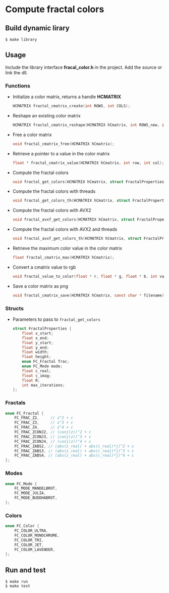 # Compute fractal colors

## Build dynamic lirary

    $ make library

## Usage

Include the library interface **fracal_color.h** in the project. Add the source or link the dll.

### Functions


- Initialize a color matrix, returns a handle **HCMATRIX**

    ```c
    HCMATRIX fractal_cmatrix_create(int ROWS, int COLS);
    ```

- Reshape an existing color matrix

    ```c
    HCMATRIX fractal_cmatrix_reshape(HCMATRIX hCmatrix, int ROWS_new, int COLS_new);
    ```

- Free a color matrix

    ```c
    void fractal_cmatrix_free(HCMATRIX hCmatrix);
    ```

- Retrieve a pointer to a value in the color matrix

    ```c
    float * fractal_cmatrix_value(HCMATRIX hCmatrix, int row, int col);
    ```

- Compute the fractal colors

    ```c
    void fractal_get_colors(HCMATRIX hCmatrix, struct FractalProperties * fp);
    ```

- Compute the fractal colors with threads

    ```c
    void fractal_get_colors_th(HCMATRIX hCmatrix, struct FractalProperties * fp, int num_threads);
    ```

- Compute the fractal colors with AVX2

    ```c
    void fractal_avxf_get_colors(HCMATRIX hCmatrix, struct FractalProperties * fp);
    ```

- Compute the fractal colors with AVX2 and threads

    ```c
    void fractal_avxf_get_colors_th(HCMATRIX hCmatrix, struct FractalProperties * fp, int num_threads);
    ```

- Retrieve the maximum color value in the color matrix

    ```c
    float fractal_cmatrix_max(HCMATRIX hCmatrix);
    ```

- Convert a cmatrix value to rgb

    ```c
    void fractal_value_to_color(float * r, float * g, float * b, int value, enum FC_Color color);
    ```

- Save a color matrix as png

    ```c
    void fractal_cmatrix_save(HCMATRIX hCmatrix, const char * filename);
    ```
    
### Structs

- Parameters to pass to `fractal_get_colors`

    ```c
    struct FractalProperties {
        float x_start;
        float x_end;
        float y_start;
        float y_end;
        float width;
        float height;
        enum FC_Fractal frac;
        enum FC_Mode mode;
        float c_real;
        float c_imag;
        float R;
        int max_iterations;
    };
    ```

### Fractals

```c
enum FC_Fractal {
    FC_FRAC_Z2,     // z^2 + c
    FC_FRAC_Z3,     // z^3 + c
    FC_FRAC_Z4,     // z^4 + c
    FC_FRAC_ZCONJ2, // (conj(z))^2 + c
    FC_FRAC_ZCONJ3, // (conj(z))^3 + c
    FC_FRAC_ZCONJ4, // (conj(z))^4 + c
    FC_FRAC_ZABS2, // (abs(z_real) + abs(c_real)*j)^2 + c
    FC_FRAC_ZABS3, // (abs(z_real) + abs(c_real)*j)^3 + c
    FC_FRAC_ZABS4, // (abs(z_real) + abs(c_real)*j)^4 + c
};
```

### Modes

```c
enum FC_Mode {
    FC_MODE_MANDELBROT,
    FC_MODE_JULIA,
    FC_MODE_BUDDHABROT,
};
```

### Colors

```c
enum FC_Color {
    FC_COLOR_ULTRA,
    FC_COLOR_MONOCHROME,
    FC_COLOR_TRI,
    FC_COLOR_JET,
    FC_COLOR_LAVENDER,
};
```

## Run and test

    $ make run
    $ make test
